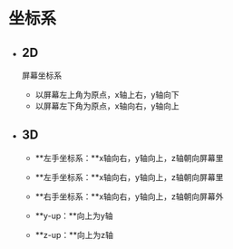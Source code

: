 # 坐标系

- ## 2D

  屏幕坐标系

  - 以屏幕左上角为原点，x轴上右，y轴向下
  - 以屏幕左下角为原点，x轴向右，y轴向上



- ## 3D

  - **左手坐标系：**x轴向右，y轴向上，z轴朝向屏幕里

  - **左手坐标系：**x轴向右，y轴向上，z轴朝向屏幕里

  - **右手坐标系：**x轴向右，y轴向上，z轴朝向屏幕外
  - **y-up：**向上为y轴
  - **z-up：**向上为z轴



